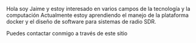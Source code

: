 Hola soy Jaime y estoy interesado en varios campos de la tecnología y la computación
Actualmente estoy aprendiendo el manejo de la plataforma docker y el diseño de software para sistemas de radio SDR.

Puedes contactar conmigo a través de este sitio

<!---
jalemrubio/jalemrubio is a ✨ special ✨ repository because its `README.md` (this file) appears on your GitHub profile.
You can click the Preview link to take a look at your changes.
--->
